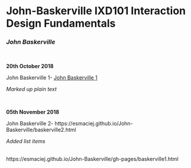 <h1>John-Baskerville IXD101 Interaction Design Fundamentals</h1>
<p><i><h3>John Baskerville</i></h3></P>
<br>

<p><b>20th October 2018</b></p>
<p>John Baskerville 1- <a href="https://esmaciej.github.io/John-Baskerville/baskerville1.html">John Baskerville 1</a></p>
<p><i>Marked up plain text</i></p>
<br>

<p><b>05th November 2018</b></p>
<p>John Baskerville 2- https://esmaciej.github.io/John-Baskerville/baskerville2.html</p>
<p><i>Added list items</i></p>
<br>
https://esmaciej.github.io/John-Baskerville/gh-pages/baskerville1.html

